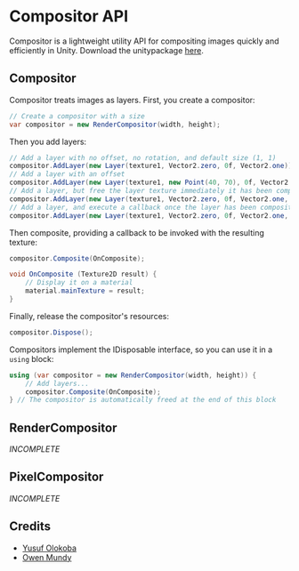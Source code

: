# Compositor API
Compositor is a lightweight utility API for compositing images quickly and efficiently in Unity.
Download the unitypackage [here](https://www.dropbox.com/s/qa8fhvkyo3gmrot/Compositor1.0b1.unitypackage?dl=1).

## Compositor
Compositor treats images as layers. First, you create a compositor:
```csharp
// Create a compositor with a size
var compositor = new RenderCompositor(width, height);
```
Then you add layers:
```csharp
// Add a layer with no offset, no rotation, and default size (1, 1)
compositor.AddLayer(new Layer(texture1, Vector2.zero, 0f, Vector2.one));
// Add a layer with an offset
compositor.AddLayer(new Layer(texture1, new Point(40, 70), 0f, Vector2.one));
// Add a layer, but free the layer texture immediately it has been composited
compositor.AddLayer(new Layer(texture1, Vector2.zero, 0f, Vector2.one, Layer.Release));
// Add a layer, and execute a callback once the layer has been composited // This is useful for texture resource management
compositor.AddLayer(new Layer(texture1, Vector2.zero, 0f, Vector2.one, layerTexture => OnCompositeLayer(layerTexture)));
```
Then composite, providing a callback to be invoked with the resulting texture:
```csharp
compositor.Composite(OnComposite);

void OnComposite (Texture2D result) {
    // Display it on a material
    material.mainTexture = result;
}
```
Finally, release the compositor's resources:
```csharp
compositor.Dispose();
```
Compositors implement the IDisposable interface, so you can use it in a `using` block:
```csharp
using (var compositor = new RenderCompositor(width, height)) {
    // Add layers...
    compositor.Composite(OnComposite);
} // The compositor is automatically freed at the end of this block
```

## RenderCompositor
*INCOMPLETE*

## PixelCompositor
*INCOMPLETE*

## Credits
- [Yusuf Olokoba](mailto:olokobayusuf@gmail.com)
- [Owen Mundy](omundy@gmail.com)